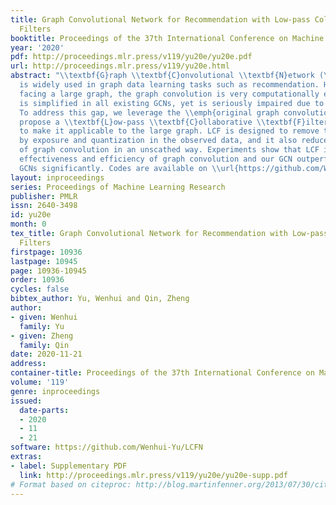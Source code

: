```yaml
---
title: Graph Convolutional Network for Recommendation with Low-pass Collaborative
  Filters
booktitle: Proceedings of the 37th International Conference on Machine Learning
year: '2020'
pdf: http://proceedings.mlr.press/v119/yu20e/yu20e.pdf
url: http://proceedings.mlr.press/v119/yu20e.html
abstract: "\\textbf{G}raph \\textbf{C}onvolutional \\textbf{N}etwork (\\textbf{GCN})
  is widely used in graph data learning tasks such as recommendation. However, when
  facing a large graph, the graph convolution is very computationally expensive thus
  is simplified in all existing GCNs, yet is seriously impaired due to the oversimplification.
  To address this gap, we leverage the \\emph{original graph convolution} in GCN and
  propose a \\textbf{L}ow-pass \\textbf{C}ollaborative \\textbf{F}ilter (\\textbf{LCF})
  to make it applicable to the large graph. LCF is designed to remove the noise caused
  by exposure and quantization in the observed data, and it also reduces the complexity
  of graph convolution in an unscathed way. Experiments show that LCF improves the
  effectiveness and efficiency of graph convolution and our GCN outperforms existing
  GCNs significantly. Codes are available on \\url{https://github.com/Wenhui-Yu/LCFN}."
layout: inproceedings
series: Proceedings of Machine Learning Research
publisher: PMLR
issn: 2640-3498
id: yu20e
month: 0
tex_title: Graph Convolutional Network for Recommendation with Low-pass Collaborative
  Filters
firstpage: 10936
lastpage: 10945
page: 10936-10945
order: 10936
cycles: false
bibtex_author: Yu, Wenhui and Qin, Zheng
author:
- given: Wenhui
  family: Yu
- given: Zheng
  family: Qin
date: 2020-11-21
address: 
container-title: Proceedings of the 37th International Conference on Machine Learning
volume: '119'
genre: inproceedings
issued:
  date-parts:
  - 2020
  - 11
  - 21
software: https://github.com/Wenhui-Yu/LCFN
extras:
- label: Supplementary PDF
  link: http://proceedings.mlr.press/v119/yu20e/yu20e-supp.pdf
# Format based on citeproc: http://blog.martinfenner.org/2013/07/30/citeproc-yaml-for-bibliographies/
---
```

